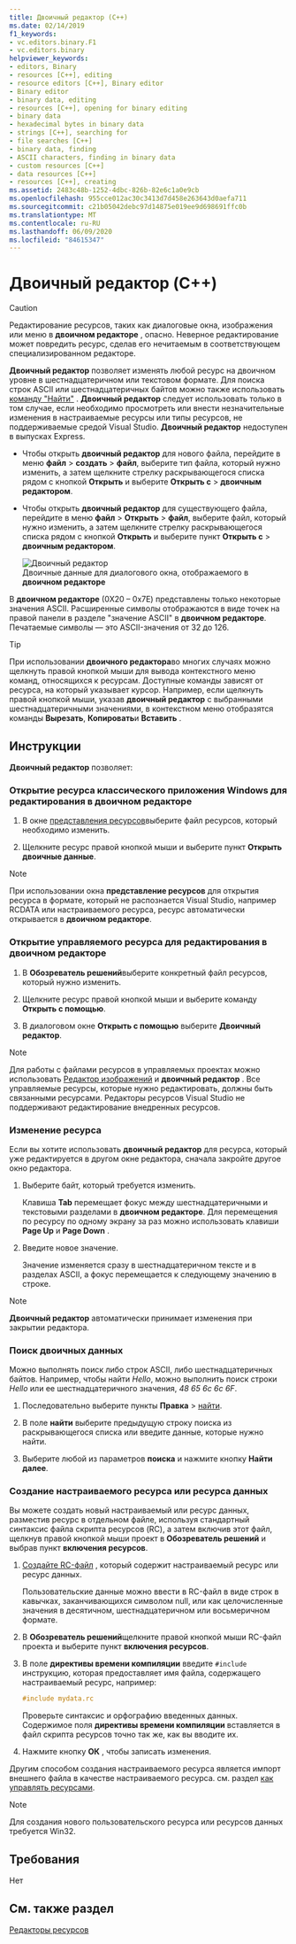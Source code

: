 ```yaml
---
title: Двоичный редактор (C++)
ms.date: 02/14/2019
f1_keywords:
- vc.editors.binary.F1
- vc.editors.binary
helpviewer_keywords:
- editors, Binary
- resources [C++], editing
- resource editors [C++], Binary editor
- Binary editor
- binary data, editing
- resources [C++], opening for binary editing
- binary data
- hexadecimal bytes in binary data
- strings [C++], searching for
- file searches [C++]
- binary data, finding
- ASCII characters, finding in binary data
- custom resources [C++]
- data resources [C++]
- resources [C++], creating
ms.assetid: 2483c48b-1252-4dbc-826b-82e6c1a0e9cb
ms.openlocfilehash: 955cce012ac30c3413d7d458e263643d0aefa711
ms.sourcegitcommit: c21b05042debc97d14875e019ee9d698691ffc0b
ms.translationtype: MT
ms.contentlocale: ru-RU
ms.lasthandoff: 06/09/2020
ms.locfileid: "84615347"
---
```

# <a name="binary-editor-c"></a>Двоичный редактор (C++)

> [!CAUTION]
> Редактирование ресурсов, таких как диалоговые окна, изображения или меню в **двоичном редакторе** , опасно. Неверное редактирование может повредить ресурс, сделав его нечитаемым в соответствующем специализированном редакторе.

**Двоичный редактор** позволяет изменять любой ресурс на двоичном уровне в шестнадцатеричном или текстовом формате. Для поиска строк ASCII или шестнадцатеричных байтов можно также использовать [команду "Найти"](/visualstudio/ide/reference/find-command) . **Двоичный редактор** следует использовать только в том случае, если необходимо просмотреть или внести незначительные изменения в настраиваемые ресурсы или типы ресурсов, не поддерживаемые средой Visual Studio. **Двоичный редактор** недоступен в выпусках Express.

- Чтобы открыть **двоичный редактор** для нового файла, перейдите в меню **файл**  >  **создать**  >  **файл**, выберите тип файла, который нужно изменить, а затем щелкните стрелку раскрывающегося списка рядом с кнопкой **Открыть** и выберите **Открыть с**  >  **двоичным редактором**.

- Чтобы открыть **двоичный редактор** для существующего файла, перейдите в меню **файл**  >  **Открыть**  >  **файл**, выберите файл, который нужно изменить, а затем щелкните стрелку раскрывающегося списка рядом с кнопкой **Открыть** и выберите пункт **Открыть с**  >  **двоичным редактором**.

   ![Двоичный редактор](../mfc/media/vcbinaryeditor2.gif "vcBinaryEditor2")<br/>
   Двоичные данные для диалогового окна, отображаемого в **двоичном редакторе**

В **двоичном редакторе** (0X20 – 0x7E) представлены только некоторые значения ASCII. Расширенные символы отображаются в виде точек на правой панели в разделе "значение ASCII" в **двоичном редакторе**. Печатаемые символы — это ASCII-значения от 32 до 126.

> [!TIP]
> При использовании **двоичного редактора**во многих случаях можно щелкнуть правой кнопкой мыши для вывода контекстного меню команд, относящихся к ресурсам. Доступные команды зависят от ресурса, на который указывает курсор. Например, если щелкнуть правой кнопкой мыши, указав **двоичный редактор** с выбранными шестнадцатеричными значениями, в контекстном меню отобразятся команды **Вырезать**, **Копировать**и **Вставить** .

## <a name="how-to"></a>Инструкции

**Двоичный редактор** позволяет:

### <a name="to-open-a-windows-desktop-resource-for-binary-editing"></a>Открытие ресурса классического приложения Windows для редактирования в двоичном редакторе

1. В окне [представления ресурсов](how-to-create-a-resource-script-file.md#create-resources)выберите файл ресурсов, который необходимо изменить.

1. Щелкните ресурс правой кнопкой мыши и выберите пункт **Открыть двоичные данные**.

> [!NOTE]
> При использовании окна **представление ресурсов** для открытия ресурса в формате, который не распознается Visual Studio, например RCDATA или настраиваемого ресурса, ресурс автоматически открывается в **двоичном редакторе**.

### <a name="to-open-a-managed-resource-for-binary-editing"></a>Открытие управляемого ресурса для редактирования в двоичном редакторе

1. В **Обозреватель решений**выберите конкретный файл ресурсов, который нужно изменить.

1. Щелкните ресурс правой кнопкой мыши и выберите команду **Открыть с помощью**.

1. В диалоговом окне **Открыть с помощью** выберите **Двоичный редактор**.

> [!NOTE]
> Для работы с файлами ресурсов в управляемых проектах можно использовать [Редактор изображений](image-editor-for-icons.md) и **двоичный редактор** . Все управляемые ресурсы, которые нужно редактировать, должны быть связанными ресурсами. Редакторы ресурсов Visual Studio не поддерживают редактирование внедренных ресурсов.

### <a name="to-edit-a-resource"></a>Изменение ресурса

Если вы хотите использовать **двоичный редактор** для ресурса, который уже редактируется в другом окне редактора, сначала закройте другое окно редактора.

1. Выберите байт, который требуется изменить.

   Клавиша **Tab** перемещает фокус между шестнадцатеричными и текстовыми разделами в **двоичном редакторе**. Для перемещения по ресурсу по одному экрану за раз можно использовать клавиши **Page Up** и **Page Down** .

1. Введите новое значение.

   Значение изменяется сразу в шестнадцатеричном тексте и в разделах ASCII, а фокус перемещается к следующему значению в строке.

> [!NOTE]
> **Двоичный редактор** автоматически принимает изменения при закрытии редактора.

### <a name="to-find-binary-data"></a>Поиск двоичных данных

Можно выполнять поиск либо строк ASCII, либо шестнадцатеричных байтов. Например, чтобы найти *Hello*, можно выполнить поиск строки *Hello* или ее шестнадцатеричного значения, *48 65 6c 6c 6F*.

1. Последовательно выберите пункты **Правка**  >  [найти](/visualstudio/ide/reference/find-command).

1. В поле **найти** выберите предыдущую строку поиска из раскрывающегося списка или введите данные, которые нужно найти.

1. Выберите любой из параметров **поиска** и нажмите кнопку **Найти далее**.

### <a name="to-create-a-new-custom-or-data-resource"></a>Создание настраиваемого ресурса или ресурса данных

Вы можете создать новый настраиваемый или ресурс данных, разместив ресурс в отдельном файле, используя стандартный синтаксис файла скрипта ресурсов (RC), а затем включив этот файл, щелкнув правой кнопкой мыши проект в **Обозреватель решений** и выбрав пункт **включения ресурсов**.

1. [Создайте RC-файл](how-to-create-a-resource-script-file.md) , который содержит настраиваемый ресурс или ресурс данных.

   Пользовательские данные можно ввести в RC-файл в виде строк в кавычках, заканчивающихся символом null, или как целочисленные значения в десятичном, шестнадцатеричном или восьмеричном формате.

1. В **Обозреватель решений**щелкните правой кнопкой мыши RC-файл проекта и выберите пункт **включения ресурсов**.

1. В поле **директивы времени компиляции** введите `#include` инструкцию, которая предоставляет имя файла, содержащего настраиваемый ресурс, например:

    ```cpp
    #include mydata.rc
    ```

   Проверьте синтаксис и орфографию введенных данных. Содержимое поля **директивы времени компиляции** вставляется в файл скрипта ресурсов точно так же, как вы вводите их.

1. Нажмите кнопку **ОК** , чтобы записать изменения.

Другим способом создания настраиваемого ресурса является импорт внешнего файла в качестве настраиваемого ресурса. см. раздел [как управлять ресурсами](../windows/how-to-import-and-export-resources.md).

> [!NOTE]
> Для создания нового пользовательского ресурса или ресурсов данных требуется Win32.

## <a name="requirements"></a>Требования

Нет

## <a name="see-also"></a>См. также раздел

[Редакторы ресурсов](resource-editors.md)

